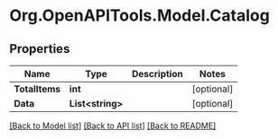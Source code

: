 # Org.OpenAPITools.Model.Catalog

## Properties

Name | Type | Description | Notes
------------ | ------------- | ------------- | -------------
**TotalItems** | **int** |  | [optional] 
**Data** | **List&lt;string&gt;** |  | [optional] 

[[Back to Model list]](../README.md#documentation-for-models) [[Back to API list]](../README.md#documentation-for-api-endpoints) [[Back to README]](../README.md)

